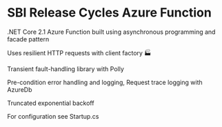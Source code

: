 # SBI Release Cycles Azure Function

.NET Core 2.1 Azure Function built using asynchronous programming and facade pattern

Uses resilient HTTP requests with client factory 🏭 

Transient fault-handling library with Polly

Pre-condition error handling and logging, Request trace logging with AzureDb

Truncated exponential backoff

For configuration see Startup.cs

